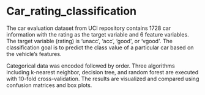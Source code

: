 # Car_rating_classification

The car evaluation dataset from UCI repository contains 1728 car information with the rating as the target variable
and 6 feature variables. The target variable (rating) is ‘unacc’, ‘acc’, ‘good', or ‘vgood'. The classification goal is to predict the class value of a particular car based on the vehicle’s features.

Categorical data was encoded followed by order. Three algorithms including k-nearest neighbor, decision tree, and random forest are executed with 10-fold cross-validation. The results are visualized and compared using confusion matrices and box plots.
